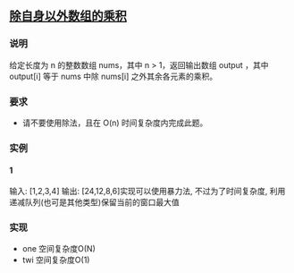 ## [除自身以外数组的乘积](https://leetcode-cn.com/problems/product-of-array-except-self/)
### 说明

给定长度为 n 的整数数组 nums，其中 n > 1，返回输出数组 output ，其中 output[i] 等于 nums 中除 nums[i] 之外其余各元素的乘积。

### 要求
* 请不要使用除法，且在 O(n) 时间复杂度内完成此题。

### 实例
#### 1
输入: [1,2,3,4]
输出: [24,12,8,6]实现可以使用暴力法, 不过为了时间复杂度, 利用递减队列(也可是其他类型)保留当前的窗口最大值

### 实现
* one 空间复杂度O(N)
* twi 空间复杂度O(1)